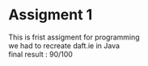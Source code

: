 # Assigment 1  
This is frist assigment for programming  
we had to recreate daft.ie in Java  
final result : 90/100
